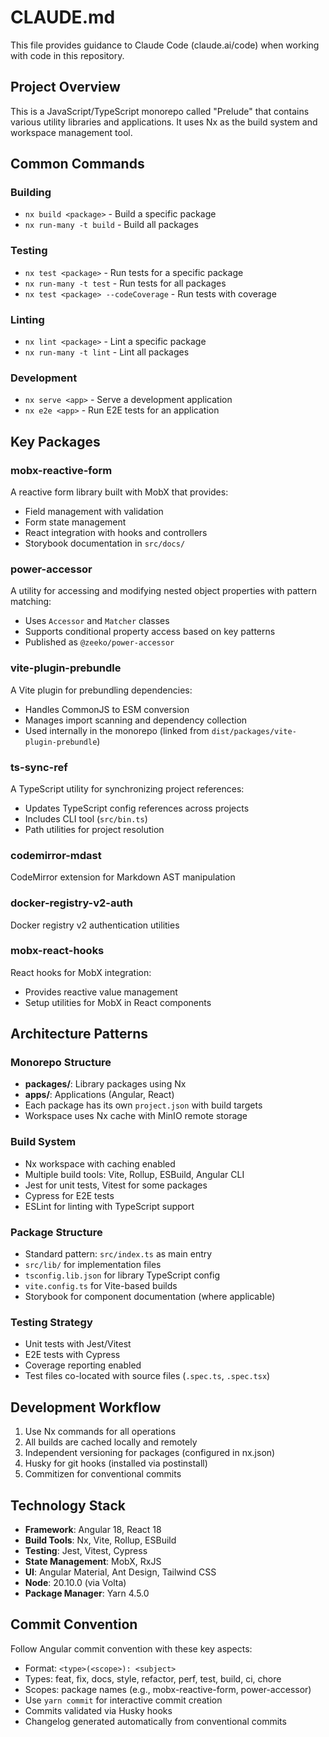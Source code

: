 # CLAUDE.md

This file provides guidance to Claude Code (claude.ai/code) when working with code in this repository.

## Project Overview

This is a JavaScript/TypeScript monorepo called "Prelude" that contains various utility libraries and applications. It uses Nx as the build system and workspace management tool.

## Common Commands

### Building

- `nx build <package>` - Build a specific package
- `nx run-many -t build` - Build all packages

### Testing

- `nx test <package>` - Run tests for a specific package
- `nx run-many -t test` - Run tests for all packages
- `nx test <package> --codeCoverage` - Run tests with coverage

### Linting

- `nx lint <package>` - Lint a specific package
- `nx run-many -t lint` - Lint all packages

### Development

- `nx serve <app>` - Serve a development application
- `nx e2e <app>` - Run E2E tests for an application

## Key Packages

### mobx-reactive-form

A reactive form library built with MobX that provides:

- Field management with validation
- Form state management
- React integration with hooks and controllers
- Storybook documentation in `src/docs/`

### power-accessor

A utility for accessing and modifying nested object properties with pattern matching:

- Uses `Accessor` and `Matcher` classes
- Supports conditional property access based on key patterns
- Published as `@zeeko/power-accessor`

### vite-plugin-prebundle

A Vite plugin for prebundling dependencies:

- Handles CommonJS to ESM conversion
- Manages import scanning and dependency collection
- Used internally in the monorepo (linked from `dist/packages/vite-plugin-prebundle`)

### ts-sync-ref

A TypeScript utility for synchronizing project references:

- Updates TypeScript config references across projects
- Includes CLI tool (`src/bin.ts`)
- Path utilities for project resolution

### codemirror-mdast

CodeMirror extension for Markdown AST manipulation

### docker-registry-v2-auth

Docker registry v2 authentication utilities

### mobx-react-hooks

React hooks for MobX integration:

- Provides reactive value management
- Setup utilities for MobX in React components

## Architecture Patterns

### Monorepo Structure

- **packages/**: Library packages using Nx
- **apps/**: Applications (Angular, React)
- Each package has its own `project.json` with build targets
- Workspace uses Nx cache with MinIO remote storage

### Build System

- Nx workspace with caching enabled
- Multiple build tools: Vite, Rollup, ESBuild, Angular CLI
- Jest for unit tests, Vitest for some packages
- Cypress for E2E tests
- ESLint for linting with TypeScript support

### Package Structure

- Standard pattern: `src/index.ts` as main entry
- `src/lib/` for implementation files
- `tsconfig.lib.json` for library TypeScript config
- `vite.config.ts` for Vite-based builds
- Storybook for component documentation (where applicable)

### Testing Strategy

- Unit tests with Jest/Vitest
- E2E tests with Cypress
- Coverage reporting enabled
- Test files co-located with source files (`.spec.ts`, `.spec.tsx`)

## Development Workflow

1. Use Nx commands for all operations
2. All builds are cached locally and remotely
3. Independent versioning for packages (configured in nx.json)
4. Husky for git hooks (installed via postinstall)
5. Commitizen for conventional commits

## Technology Stack

- **Framework**: Angular 18, React 18
- **Build Tools**: Nx, Vite, Rollup, ESBuild
- **Testing**: Jest, Vitest, Cypress
- **State Management**: MobX, RxJS
- **UI**: Angular Material, Ant Design, Tailwind CSS
- **Node**: 20.10.0 (via Volta)
- **Package Manager**: Yarn 4.5.0

## Commit Convention

Follow Angular commit convention with these key aspects:

- Format: `<type>(<scope>): <subject>`
- Types: feat, fix, docs, style, refactor, perf, test, build, ci, chore
- Scopes: package names (e.g., mobx-reactive-form, power-accessor)
- Use `yarn commit` for interactive commit creation
- Commits validated via Husky hooks
- Changelog generated automatically from conventional commits
